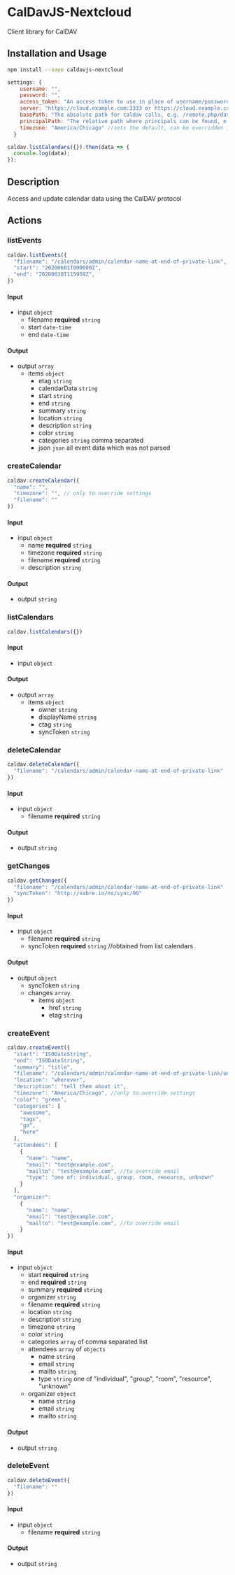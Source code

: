 # CalDavJS-Nextcloud

Client library for CalDAV

## Installation and Usage
```bash
npm install --save caldavjs-nextcloud
```
```js
settings: {
    username: "",
    password: "",
    access_token: "An access token to use in place of username/password (not used unless setup in Nextcloud)",
    server: "https://cloud.example.com:3333 or https://cloud.example.com:3333/nextcloud", //NO trailing "/"
    basePath: "The absolute path for caldav calls, e.g. /remote.php/dav for Nextcloud", //YES lead "/"; NO trailing "/"
    principalPath: "The relative path where principals can be found, e.g. /principals/users",  //YES lead "/"; NO trailing "/",
    timezone: "America/Chicago" //sets the default, can be overridden in methods
  }

caldav.listCalendars({}).then(data => {
  console.log(data);
});
```

## Description

Access and update calendar data using the CalDAV protocol

## Actions

### listEvents

```js
caldav.listEvents({
  "filename": "/calendars/admin/calendar-name-at-end-of-private-link",
  "start": "20200601T000000Z",
  "end": "20200630T115959Z",
})
```

#### Input
* input `object`
  * filename **required** `string`
  * start `date-time`
  * end `date-time`

#### Output
* output `array`
  * items `object`
    * etag `string`
    * calendarData `string`
    * start `string`
    * end `string`
    * summary `string`
    * location `string`
    * description `string`
    * color `string`
    * categories `string` comma separated
    * json `json` all event data which was not parsed

### createCalendar



```js
caldav.createCalendar({
  "name": "",
  "timezone": "", // only to override settings
  "filename": ""
})
```

#### Input
* input `object`
  * name **required** `string`
  * timezone **required** `string`
  * filename **required** `string`
  * description `string`

#### Output
* output `string`

### listCalendars



```js
caldav.listCalendars({})
```

#### Input
* input `object`

#### Output
* output `array`
  * items `object`
    * owner `string`
    * displayName `string`
    * ctag `string`
    * syncToken `string`

### deleteCalendar



```js
caldav.deleteCalendar({
  "filename": "/calendars/admin/calendar-name-at-end-of-private-link" 
})
```

#### Input
* input `object`
  * filename **required** `string`

#### Output
* output `string`

### getChanges



```js
caldav.getChanges({
  "filename": "/calendars/admin/calendar-name-at-end-of-private-link" 
  "syncToken": "http://sabre.io/ns/sync/90" 
})
```

#### Input
* input `object`
  * filename **required** `string`
  * syncToken **required** `string` //obtained from list calendars

#### Output
* output `object`
  * syncToken `string`
  * changes `array`
    * items `object`
      * href `string`
      * etag `string`

### createEvent



```js
caldav.createEvent({
  "start": "ISODateString",
  "end": "ISODateString",
  "summary": "title",
  "filename": "/calendars/admin/calendar-name-at-end-of-private-link/unique-filename-for-this-event",
  "location": "wherever",
  "description": "tell them about it",
  "timezone": "America/Chicago", //only to override settings
  "color": "green",
  "categories": [
    "awesome",
    "tags",
    "go",
    "here"
  ],
  "attendees": [
    {
      "name": "name",
      "email": "test@example.com",
      "mailto": "test@example.com", //to override email
      "type": "one of: individual, group, room, resource, unknown"
    }
  ],
  "organizer": 
    {
      "name": "name",
      "email": "test@example.com",
      "mailto": "test@example.com", //to override email
    }
})
```

#### Input
* input `object`
  * start **required** `string`
  * end **required** `string`
  * summary **required** `string`
  * organizer `string`
  * filename **required** `string`
  * location `string`
  * description `string`
  * timezone `string`
  * color `string`
  * categories `array` of comma separated list
  * attendees `array` of `objects`
    * name `string` 
    * email `string` 
    * mailto `string` 
    * type `string` one of "individual", "group", "room", "resource", "unknown"
  * organizer `object`
    * name `string` 
    * email `string` 
    * mailto `string` 

#### Output
* output `string`

### deleteEvent



```js
caldav.deleteEvent({
  "filename": ""
})
```

#### Input
* input `object`
  * filename **required** `string`

#### Output
* output `string`

